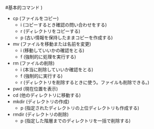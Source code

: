 #基本的コマンド
)
- cp (ファイルをコピー)
    - i (コピーするとき確認の問い合わせをする)
    - r (ディレクトリをコピーする)
    - p (古い情報を保持したままコピーを作成する)
- mv (ファイルを移動または名前を変更)
    - i (移動していいかの確認をとる)
    - f (強制的に処理を実行する)
- rm (ファイルの削除)
    - i (本当に削除していいか確認をとる)
    - f (強制的に実行する)
    - r (ディレクトリを削除するときに使う。ファイルも削除できる。)
- pwd (現在位置を表示)
- cd (他のディレクトリに移動する)
- mkdir (ディレクトリの作成)
    - p (指定されたディレクトリの上位ディレクトリも作成する)
- rmdir (ディレクトリの削除)
    - p (指定した階層までのディレクトリを一括で削除する)
